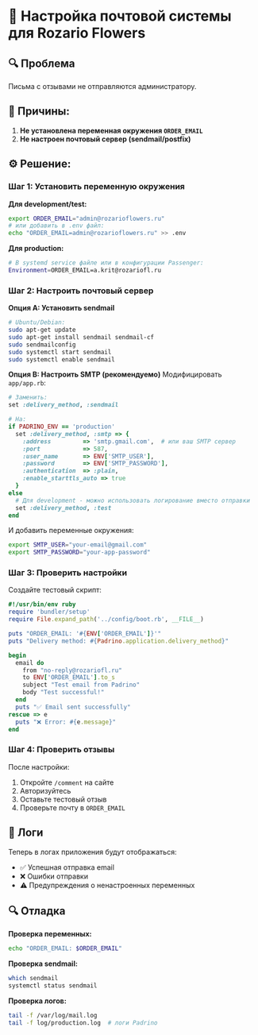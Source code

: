 # 📧 Настройка почтовой системы для Rozario Flowers

## 🔍 Проблема
Письма с отзывами не отправляются администратору.

## 🔧 Причины:
1. **Не установлена переменная окружения `ORDER_EMAIL`**
2. **Не настроен почтовый сервер (sendmail/postfix)**

## ⚙️ Решение:

### Шаг 1: Установить переменную окружения

**Для development/test:**
```bash
export ORDER_EMAIL="admin@rozarioflowers.ru"
# или добавить в .env файл:
echo "ORDER_EMAIL=admin@rozarioflowers.ru" >> .env
```

**Для production:**
```bash
# В systemd service файле или в конфигурации Passenger:
Environment=ORDER_EMAIL=a.krit@rozariofl.ru
```

### Шаг 2: Настроить почтовый сервер

**Опция A: Установить sendmail**
```bash
# Ubuntu/Debian:
sudo apt-get update
sudo apt-get install sendmail sendmail-cf
sudo sendmailconfig
sudo systemctl start sendmail
sudo systemctl enable sendmail
```

**Опция B: Настроить SMTP (рекомендуемо)**
Модифицировать `app/app.rb`:
```ruby
# Заменить:
set :delivery_method, :sendmail

# На:
if PADRINO_ENV == 'production'
  set :delivery_method, :smtp => {
    :address         => 'smtp.gmail.com',  # или ваш SMTP сервер
    :port            => 587,
    :user_name       => ENV['SMTP_USER'],
    :password        => ENV['SMTP_PASSWORD'],
    :authentication  => :plain,
    :enable_starttls_auto => true
  }
else
  # Для development - можно использовать логирование вместо отправки
  set :delivery_method, :test
end
```

И добавить переменные окружения:
```bash
export SMTP_USER="your-email@gmail.com"
export SMTP_PASSWORD="your-app-password"
```

### Шаг 3: Проверить настройки

Создайте тестовый скрипт:
```ruby
#!/usr/bin/env ruby
require 'bundler/setup' 
require File.expand_path('../config/boot.rb', __FILE__)

puts "ORDER_EMAIL: '#{ENV['ORDER_EMAIL']}'"
puts "Delivery method: #{Padrino.application.delivery_method}"

begin
  email do
    from "no-reply@rozariofl.ru"
    to ENV['ORDER_EMAIL'].to_s
    subject "Test email from Padrino"
    body "Test successful!"
  end
  puts "✅ Email sent successfully"
rescue => e
  puts "❌ Error: #{e.message}"
end
```

### Шаг 4: Проверить отзывы

После настройки:
1. Откройте `/comment` на сайте
2. Авторизуйтесь
3. Оставьте тестовый отзыв
4. Проверьте почту в `ORDER_EMAIL`

## 📝 Логи

Теперь в логах приложения будут отображаться:
- ✅ Успешная отправка email
- ❌ Ошибки отправки
- ⚠️ Предупреждения о ненастроенных переменных

## 🔍 Отладка

**Проверка переменных:**
```bash
echo "ORDER_EMAIL: $ORDER_EMAIL"
```

**Проверка sendmail:**
```bash
which sendmail
systemctl status sendmail
```

**Проверка логов:**
```bash
tail -f /var/log/mail.log
tail -f log/production.log  # логи Padrino
```